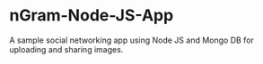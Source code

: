 # nGram-Node-JS-App
A sample social networking app using Node JS and Mongo DB for uploading and sharing images.
